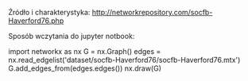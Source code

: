 Źródło i charakterystyka:
http://networkrepository.com/socfb-Haverford76.php

Sposób wczytania do jupyter notbook:

import networkx as nx
G = nx.Graph()
edges = nx.read_edgelist('dataset/socfb-Haverford76/socfb-Haverford76.mtx')
G.add_edges_from(edges.edges())
nx.draw(G)
